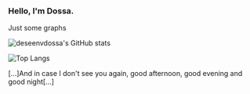 ### Hello, I'm Dossa.


Just some graphs

![deseenvdossa's GitHub stats](https://github-readme-stats.vercel.app/api?username=desenvdossa&show_icons=true&theme=dracula)

![Top Langs](https://github-readme-stats.vercel.app/api/top-langs/?username=desenvdossa&layout=compact)

<p>[...]And in case I don't see you again, good afternoon, good evening and good night[...]<P>
